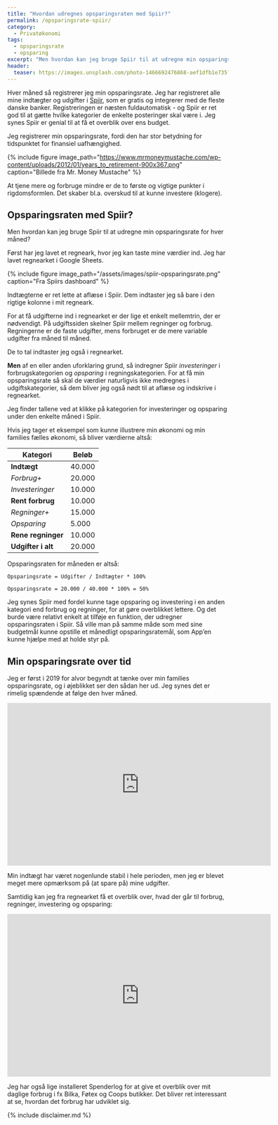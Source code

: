 ```yaml
---
title: "Hvordan udregnes opsparingsraten med Spiir?"
permalink: /opsparingsrate-spiir/
category:
  - Privatøkonomi
tags:
  - opsparingsrate
  - opsparing
excerpt: "Men hvordan kan jeg bruge Spiir til at udregne min opsparingsrate for hver måned?"
header:
  teaser: https://images.unsplash.com/photo-1466692476868-aef1dfb1e735?ixlib=rb-1.2.1&ixid=eyJhcHBfaWQiOjEyMDd9&auto=format&fit=crop&w=400&q=5
---
```


Hver måned så registrerer jeg min opsparingsrate. Jeg har registreret alle mine indtægter og udgifter i [Spiir](http://www.spiir.dk), som er gratis og integrerer med de fleste danske banker. Registreringen er næsten fuldautomatisk - og Spiir er ret god til at gætte hvilke kategorier de enkelte posteringer skal være i. Jeg synes Spiir er genial til at få et overblik over ens budget.

Jeg registrerer min opsparingsrate, fordi den har stor betydning for tidspunktet for finansiel uafhængighed.

{% include figure image_path="https://www.mrmoneymustache.com/wp-content/uploads/2012/01/years_to_retirement-900x367.png" caption="Billede fra Mr. Money Mustache" %}

At tjene mere og forbruge mindre er de to første og vigtige punkter i rigdomsformlen. Det skaber bl.a. overskud til at kunne investere (klogere).

## Opsparingsraten med Spiir?

Men hvordan kan jeg bruge Spiir til at udregne min opsparingsrate for hver måned?

Først har jeg lavet et regneark, hvor jeg kan taste mine værdier ind. Jeg har lavet regnearket i Google Sheets.

{% include figure image_path="/assets/images/spiir-opsparingsrate.png" caption="Fra Spiirs dashboard" %}

Indtægterne er ret lette at aflæse i Spiir. Dem indtaster jeg så bare i den rigtige kolonne i mit regneark.

For at få udgifterne ind i regnearket er der lige et enkelt mellemtrin, der er nødvendigt. På udgiftssiden skelner Spiir mellem regninger og forbrug. Regningerne er de faste udgifter, mens forbruget er de mere variable udgifter fra måned til måned.

De to tal indtaster jeg også i regnearket.

**Men** af en eller anden uforklaring grund, så indregner Spiir _investeringer_ i forbrugskategorien og _opsparing_ i regningskategorien. For at få min opsparingsrate så skal de værdier naturligvis ikke medregnes i udgiftskategorier, så dem bliver jeg også nødt til at aflæse og indskrive i regnearket.

Jeg finder tallene ved at klikke på kategorien for investeringer og opsparing under den enkelte måned i Spiir.

Hvis jeg tager et eksempel som kunne illustrere min økonomi og min families fælles økonomi, så bliver værdierne altså:

| Kategori           | Beløb  |
|--------------------|--------|
| **Indtægt**        | 40.000 |
| _Forbrug+_         | 20.000 |
| _Investeringer_    | 10.000 |
| **Rent forbrug**   | 10.000 |
| _Regninger+_       | 15.000 |
| _Opsparing_        |  5.000 |
| **Rene regninger** | 10.000 |
| **Udgifter i alt** | 20.000 |

Opsparingsraten for måneden er altså:

    Opsparingsrate = Udgifter / Indtægter * 100%

    Opsparingsrate = 20.000 / 40.000 * 100% = 50%

Jeg synes Spiir med fordel kunne tage opsparing og investering i en anden kategori end forbrug og regninger, for at gøre overblikket lettere. Og det burde være relativt enkelt at tilføje en funktion, der udregner opsparingsraten i Spiir. Så ville man på samme måde som med sine budgetmål kunne opstille et månedligt opsparingsratemål, som App’en kunne hjælpe med at holde styr på.

## Min opsparingsrate over tid

Jeg er først i 2019 for alvor begyndt at tænke over min families opsparingsrate, og i øjeblikket ser den sådan her ud. Jeg synes det er rimelig spændende at følge den hver måned.

<iframe width="600" height="371" seamless frameborder="0" scrolling="no" src="https://docs.google.com/spreadsheets/d/e/2PACX-1vQKZZbdj1cM5A4yCXjtjhxowXHoMhioXI-OR-mEPmmGgqQhcSr250VUM8SGVvRkWZziWUYleizmqAC2/pubchart?oid=1351454595&amp;format=image"></iframe>

Min indtægt har været nogenlunde stabil i hele perioden, men jeg er blevet meget mere opmærksom på (at spare på) mine udgifter.

Samtidig kan jeg fra regnearket få et overblik over, hvad der går til forbrug, regninger, investering og opsparing:

<iframe width="600" height="371" seamless frameborder="0" scrolling="no" src="https://docs.google.com/spreadsheets/d/e/2PACX-1vQKZZbdj1cM5A4yCXjtjhxowXHoMhioXI-OR-mEPmmGgqQhcSr250VUM8SGVvRkWZziWUYleizmqAC2/pubchart?oid=1102868236&amp;format=image"></iframe>

Jeg har også lige installeret Spenderlog for at give et overblik over mit daglige forbrug i fx Bilka, Føtex og Coops butikker. Det bliver ret interessant at se, hvordan det forbrug har udviklet sig.

{% include disclaimer.md %}
